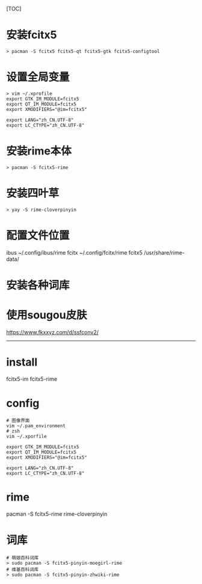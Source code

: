 [TOC]

# 安装fcitx5
```
> pacman -S fcitx5 fcitx5-qt fcitx5-gtk fcitx5-configtool
```
# 设置全局变量
```
> vim ~/.xprofile
export GTK_IM_MODULE=fcitx5
export QT_IM_MODULE=fcitx5
export XMODIFIERS="@im=fcitx5"

export LANG="zh_CN.UTF-8"
export LC_CTYPE="zh_CN.UTF-8"
```
# 安装rime本体
```
> pacman -S fcitx5-rime
```
# 安装四叶草
```
> yay -S rime-cloverpinyin
```
# 配置文件位置
ibus	~/.config/ibus/rime
fcitx	~/.config/fcitx/rime
fcitx5	/usr/share/rime-data/
# 安装各种词库

# 使用sougou皮肤
https://www.fkxxyz.com/d/ssfconv2/


---

# install
fcitx5-im
fcitx5-rime

# config
```
# 图像界面
vim ~/.pam_environment
# zsh
vim ~/.xporfile

export GTK_IM_MODULE=fcitx5
export QT_IM_MODULE=fcitx5
export XMODIFIERS="@im=fcitx5"

export LANG="zh_CN.UTF-8"
export LC_CTYPE="zh_CN.UTF-8"
```

# rime
pacman -S fcitx5-rime rime-cloverpinyin

# 词库
```
# 萌娘百科词库
> sudo pacman -S fcitx5-pinyin-moegirl-rime
# 维基百科词库
> sudo pacman -S fcitx5-pinyin-zhwiki-rime
```
